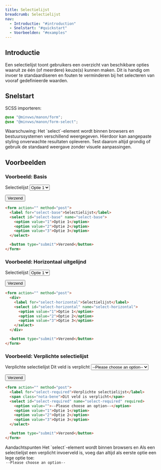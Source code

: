 ```yaml
---
title: Selectielijst
breadcrumb: Selectielijst
nav:
  - Introductie: "#introduction"
  - Snelstart: "#quickstart"
  - Voorbeelden: "#examples"
---
```


<h2 id="introduction">Introductie</h2>

Een selectielijst toont gebruikers een overzicht van beschikbare opties waaruit ze één (of meerdere) keuze(s) kunnen maken. Dit is handig om invoer te standaardiseren en fouten te verminderen bij het selecteren van vooraf gedefinieerde waarden.

<h2 id="quickstart">Snelstart</h2>

SCSS importeren:

```scss
@use "@minvws/manon/form";
@use "@minvws/manon/form-select";
```

<p class="warning" role="group" aria-label="waarschuwing">
  <span>Waarschuwing:</span> Het `select`-element wordt binnen browsers en
  bestuurssystemen verschillend weergegeven. Hierdoor kan aangepaste styling onverwachte
  resultaten opleveren. Test daarom altijd grondig of gebruik de standaard weergave zonder
  visuele aanpassingen.
</p>

<h2 id="examples">Voorbeelden</h2>

### Voorbeeld: Basis

<form action="" method="post">
  <label for="select-base">Selectielijst</label>
  <select id="select-base" name="select-base">
    <option value="1">Optie 1</option>
    <option value="2">Optie 2</option>
    <option value="3">Optie 3</option>
  </select>

<button type="submit">Verzend</button>

</form>

```html
<form action="" method="post">
  <label for="select-base">Selectielijst</label>
  <select id="select-base" name="select-base">
    <option value="1">Optie 1</option>
    <option value="2">Optie 2</option>
    <option value="3">Optie 3</option>
  </select>

  <button type="submit">Verzend</button>
</form>
```

### Voorbeeld: Horizontaal uitgelijnd

<form action="" method="post">
  <div>
    <label for="select-horizontal">Selectielijst</label>
    <select id="select-horizontal" name="select-horizontal">
      <option value="1">Optie 1</option>
      <option value="2">Optie 2</option>
      <option value="3">Optie 3</option>
    </select>
  </div>

<button type="submit">Verzend</button>

</form>

```html
<form action="" method="post">
  <div>
    <label for="select-horizontal">Selectielijst</label>
    <select id="select-horizontal" name="select-horizontal">
      <option value="1">Optie 1</option>
      <option value="2">Optie 2</option>
      <option value="3">Optie 3</option>
    </select>
  </div>

  <button type="submit">Verzend</button>
</form>
```

### Voorbeeld: Verplichte selectielijst

<form action="" method="post">
  <label for="select-required">Verplichte selectielijst</label>
  <span class="nota-bene">Dit veld is verplicht</span>
  <select id="select-required" name="select-required" required>
    <option value="">--Please choose an option--</option>
    <option value="1">Optie 1</option>
    <option value="2">Optie 2</option>
    <option value="3">Optie 3</option>
  </select>

<button type="submit">Verzend</button>

</form>

```html
<form action="" method="post">
  <label for="select-required">Verplichte selectielijst</label>
  <span class="nota-bene">Dit veld is verplicht</span>
  <select id="select-required" name="select-required" required>
    <option value="">--Please choose an option--</option>
    <option value="1">Optie 1</option>
    <option value="2">Optie 2</option>
    <option value="3">Optie 3</option>
  </select>

  <button type="submit">Verzend</button>
</form>
```

<p class="explanation" role="group" aria-label="toelichting">
  <span>Aandachtspunten</span> Het `select`-element wordt binnen browsers en
  Als een selectielijst een verplicht invoerveld is, voeg dan altijd als eerste
  optie een lege optie toe: <code><option value="">--Please choose an option--</option></code>
</p>
